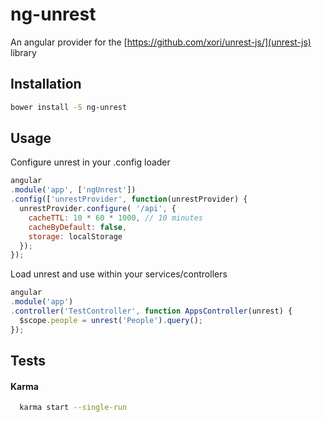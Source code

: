 # ng-unrest
An angular provider for the [https://github.com/xori/unrest-js/](unrest-js) library

## Installation
```sh
bower install -S ng-unrest
```

## Usage
Configure unrest in your .config loader
```javascript
angular
.module('app', ['ngUnrest'])
.config(['unrestProvider', function(unrestProvider) {
  unrestProvider.configure( '/api', {
    cacheTTL: 10 * 60 * 1000, // 10 minutes
    cacheByDefault: false,
    storage: localStorage
  });
});
```

Load unrest and use within your services/controllers
```javascript
angular
.module('app')
.controller('TestController', function AppsController(unrest) {
  $scope.people = unrest('People').query();
});
```

## Tests

#### Karma
```sh
  karma start --single-run
```
